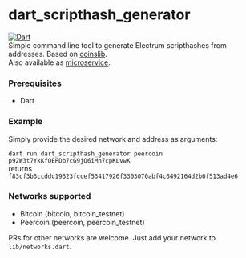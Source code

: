 # dart_scripthash_generator
[![Dart](https://github.com/willyfromtheblock/dart_scripthash_generator/actions/workflows/dart.yml/badge.svg)](https://github.com/willyfromtheblock/dart_scripthash_generator/actions/workflows/dart.yml)  
Simple command line tool to generate Electrum scripthashes from addresses.
Based on [coinslib](https://github.com/Vesta-wallet/coinslib/ "coinslib").  
Also available as [microservice](https://github.com/willyfromtheblock/dart_scripthash_server "microservice").

### Prerequisites
- Dart

### Example
Simply provide the desired network and address as arguments:

`dart run dart_scripthash_generator peercoin p92W3t7YkKfQEPDb7cG9jQ6iMh7cpKLvwK`  
returns  
`f83cf3b3ccddc19323fccef53417926f3303070abf4c6492164d2b0f513ad4e6`
### Networks supported
- Bitcoin (bitcoin, bitcoin_testnet)
- Peercoin (peercoin, peercoin_testnet)

PRs for other networks are welcome. Just add your network to `lib/networks.dart`.

